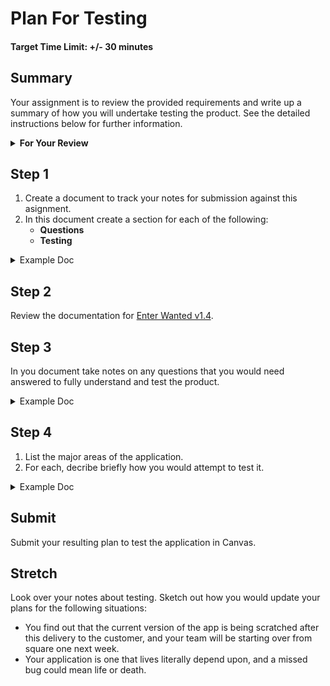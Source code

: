 # Plan For Testing

#### Target Time Limit: +/- 30 minutes

## Summary

Your assignment is to review the provided requirements and write up a summary of
how you will undertake testing the product. See the detailed instructions below
for further information.

<details> <summary> <strong> For Your Review </strong> </summary>

If you're feeling uncertain on where to start in this project, look over the
following:

- Skills Practice:

  - <a href="https://devmountain.github.io/qa_student_assignments/units/unit_1_fundamentals/1.01/sp1.01.1.html" target="_blank">Hands
    on Testing</a>
  - <a href="https://devmountain.github.io/qa_student_assignments/units/unit_1_fundamentals/1.01/sp1.01.2.html" target="_blank">Document
    Review</a>
  - <a href="https://devmountain.github.io/qa_student_assignments/units/unit_1_fundamentals/1.01/sp1.01.3.html" target="_blank">Exploratory
    Testing</a>

</details>

## Step 1

1. Create a document to track your notes for submission against this asignment.
1. In this document create a section for each of the following:
   - **Questions**
   - **Testing**

<details> <summary> Example Doc </summary>

{% highlight markdown %}

- Questions

- Testing

{% endhighlight %}

</details>

## Step 2

Review the documentation for
<a href="https://devmountain-qa.github.io/enter-wanted/1.4_README.html" target="_blank">Enter
Wanted v1.4</a>.

## Step 3

In you document take notes on any questions that you would need answered to
fully understand and test the product.

<details> <summary> Example Doc </summary>

{% highlight markdown %}

- Questions

1. How do I...?
2. Why would a user...?
3. Where should...?

- Testing

{% endhighlight %}

</details>

## Step 4

1. List the major areas of the application.
1. For each, decribe briefly how you would attempt to test it.

<details> <summary> Example Doc </summary>

{% highlight markdown %}

- Questions

1. How do I...?
2. Why would a user...?
3. Where should...?

- Testing

* (Some area)
  - I would test this area by doing x, y, and then z.
* (Some other area)
  - This I'd test the same, except a instead of x.
* etc... {% endhighlight %}

</details>

## Submit

Submit your resulting plan to test the application in Canvas.

## Stretch

Look over your notes about testing. Sketch out how you would update your plans
for the following situations:

- You find out that the current version of the app is being scratched after this
  delivery to the customer, and your team will be starting over from square one
  next week.
- Your application is one that lives literally depend upon, and a missed bug
  could mean life or death.
